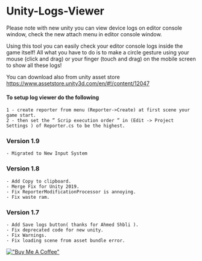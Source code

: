 # Unity-Logs-Viewer


Please note with new unity you can view device logs on editor console window, check the new attach menu in editor console window.


Using this tool you can easily check your editor console logs inside the game itself! 
All what you have to do is to make a circle gesture using your mouse (click and drag) or your finger (touch and drag) on the mobile screen to show all these logs! 

You can download also from unity asset store
https://www.assetstore.unity3d.com/en/#!/content/12047


#### To setup log viewer do the following
    1 - create reporter from menu (Reporter->Create) at first scene your game start.
    2 - then set the ” Scrip execution order ” in (Edit -> Project Settings ) of Reporter.cs to be the highest.

### Version 1.9
    - Migrated to New Input System 
    
### Version 1.8
    - Add Copy to clipboard.
    - Merge Fix for Unity 2019.
    - Fix ReporterModificationProcessor is annoying.
    - Fix waste ram.
    
### Version 1.7
    - Add Save logs button( thanks for Ahmed Shbli ).
    - Fix deprecated code for new unity.
    - Fix Warnings.
    - Fix loading scene from asset bundle error.


[!["Buy Me A Coffee"](https://www.buymeacoffee.com/assets/img/custom_images/orange_img.png)](https://buymeacoffee.com/r35tm)

